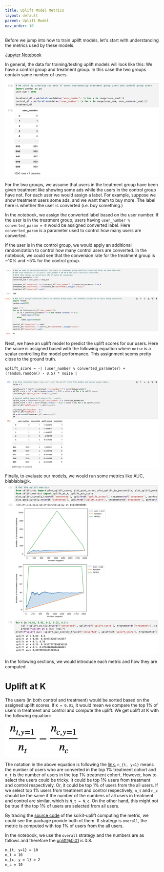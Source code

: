 ```yaml
---
title: Uplift Model Metrics
layout: default
parent: Uplift Model
nav_order: 10
---
```

Before we jump into how to train uplift models, let's start with understanding the metrics used by these models.

[Jupyter Notebook](https://github.com/allyoushawn/algorithms/blob/master/uplift_model/uplift_metric_exploration.ipynb)

In general, the data for training/testing uplift models will look like this:
We have a control group and treatment group. In this case the two groups contain same number of users.

![uplift_model_data_user_group_creation](/docs/uplift_model/images/metrics_exploration/user_group_creation.png)

For the two groups, we assume that users in the treatment group have been given treatment like showing some ads while
the users in the control group have not. For each user we would assign a label. For example, suppose we show treatment
users some ads, and we want them to buy more. The label here is whether the user is converted (i.e. buy something.) 

In the notebook, we assign the converted label based on the user number. If the user is in the treatment group,
users having `user_number % converted_param = 0` would be assigned converted label. Here `converted_param` is a 
parameter used to control how many users are converted. 

If the user is in the control group,
we would apply an additional randomization to control how many control users are converted. In the notebook, we could
see that the conversion rate for the treatment group is ~10% and ~5% for the control group.

![uplift_model_data_label_assignment](/docs/uplift_model/images/metrics_exploration/label_assignment.png)

Next, we have an uplift model to predict the uplift scores for our users. Here the score is assigned based with
the following equation where `noise` is a scalar controlling the model performance. This assignment seems pretty close
to the ground truth.
```
uplift_score = -| (user_number % converted_parameter) + (random.random() - 0.5) * noise |
```

![uplift_model_data_uplift_score_assignment](/docs/uplift_model/images/metrics_exploration/uplift_score_assignment.png)

Finally, to evaluate our models, we would run some metrics like AUC, blablabla@k.
![uplift_model_metrics_first_glance](/docs/uplift_model/images/metrics_exploration/evaluation_metrics_first_glance.png)

In the following sections, we would introduce each metric and how they are computed.

# Uplift at K
The users (in both control and treatment) would be sorted based on the assigned uplift scores. If `K = 0.01`, it would
mean we compare the top 1% of users in treatment and control and compute the uplift. We get uplift at K with the
following equation:

![uplift_model_metrics_first_glance](/docs/uplift_model/images/metrics_exploration/uplift_at_k_equation.png)

The notation in the above equation is following the
[link.](https://pylift.readthedocs.io/en/latest/introduction.html#the-qini-curve)
`n_{t, y=1}` means the number of users who are converted in the top 1% treatment cohort and `n_t` is the
number of users in the top 1% treatment cohort. 
However, how to select the users
could be tricky. It could be top 1% users from treatment and control respectively. Or, it could be top 1% of users from
the all users. If we select top 1% users from treatment and control respectively, `n_t` and `n_c` should be the same if 
the number of the numbers of all users in treatment and control are similar, which is `N_t = N_c`. On the other hand,
this might not be true if the top 1% of users are selected from all users. 

By tracing the [source code](https://github.com/maks-sh/scikit-uplift/blob/master/sklift/metrics/metrics.py#L474)
of the scikit-uplift computing the metric, we could see the package provide both of them. If strategy is `overall`, the
metric is computed with top 1% of users from the all users.

In the notebook, we use the `overall` strategy and the numbers are as follows and therefore the uplift@0.01 is 0.8.
```
n_{t, y=1} = 10
n_t = 10
n_{c, y = 1} = 2
n_c = 10
```
